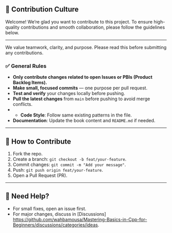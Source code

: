 ## 🔄 Contribution Culture

Welcome! We’re glad you want to contribute to this project. To ensure high-quality contributions and smooth collaboration, please follow the guidelines below.

---

We value teamwork, clarity, and purpose. Please read this before submitting any contributions.

### ✅ General Rules

- **Only contribute changes related to open Issues or PBIs (Product Backlog Items).**
- **Make small, focused commits** — one purpose per pull request.
- **Test and verify** your changes locally before pushing.
- **Pull the latest changes** from `main` before pushing to avoid merge conflicts.
- - **Code Style**: Follow same existing patterns in the file.  
- **Documentation**: Update the book content and `README.md` if needed. 

---

## 🚀 How to Contribute  
1. Fork the repo.  
2. Create a branch: `git checkout -b feat/your-feature`.  
3. Commit changes: `git commit -m "Add your message"`.  
4. Push: `git push origin feat/your-feature`.  
5. Open a Pull Request (PR).
   
---

## 🤝 Need Help?  
- For small fixes, open an issue first.  
- For major changes, discuss in [Discussions] https://github.com/wahbamousa/Mastering-Basics-in-Cpp-for-Beginners/discussions/categories/ideas.  
